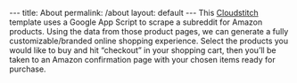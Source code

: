 ---
---
--- title: About permalink: /about layout: default --- This [Cloudstitch](https://cloudstitch.com/) template uses a Google App Script to scrape a subreddit for Amazon products. Using the data from those product pages, we can generate a fully customizable/branded online shopping experience. Select the products you would like to buy and hit “checkout” in your shopping cart, then you’ll be taken to an Amazon confirmation page with your chosen items ready for purchase.